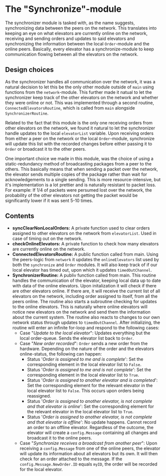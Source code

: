 The "Synchronize"-module
========================
The synchronizer module is tasked with, as the name suggests, synchronizing data between the peers on the network. This translates into keeping an eye on what elevators are currently online on the network, receiving and sending orders and updates to said elevators and synchronizing the information between the local `Order`-module and the online peers. Basically, every elevator has a synchronize-module to keep communication flowing between all the elevators on the network.

Design choices
--------------
As the synchronizer handles all communication over the network, it was a natural decision to let this be the only other module outside of `main` using functions from the `network`-module. This further made it natual to let the synchronizer keep track of the other elevators on the network and whether they were online or not. This was implemented through a second routine, `ConnectedElevatorsRoutine`, which is called from `main` alongside `SynchronizerRoutine`.

Related to the fact that this module is the only one receiving orders from other elevators on the network, we found it natural to let the synchronizer handle updates to the local `elevatorList` variable. Upon receiving orders from either a peer on the network or the local `Order`-module, synchronize will update this list with the recorded changes before either passing it to `Order` or broadcast it to the other peers. 

One important choice we made in this module, was the choice of using a static-redundancy method of broadcasting packages from a peer to the others. This basically means that when sending a packet over the network, the elevator sends multiple copies of the package rather than wait for acknowledgements to a single sending. This is more resource-intensive, but it's implementation is a lot prettier and is naturally resistant to packet loss. For example: If 1/4 of packets were persumed lost over the network, the probability of the other elevators not getting the packet would be significantly lower if it was sent 5-10 times. 

Contents
--------
- **syncClearNonLocalOrders:** A private function used to clear orders assigned to other elevators on the network from `elevatorList`. Used in case of timing out on the network. 
- **checkOnlineElevators:** A private function to check how many elevators are currently online on the network. 
- **ConnectedElevatorsRoutine:** A public function called from main. Using the peers-logic from `network` it updates the `onlineElevators` list used by both the `synchronize` and `Order` modules. It will also keep track of if our local elevator has timed out, upon which it updates `timedOutChannel`.
- **SynchronizerRoutine:** A publiv function called from main. This routine handles the communication of the elevator, keeping local data up to date with data of the online elevators. Upon initalization it will check if there are other elevators online. If there are, it will receive the current list of all elevators on the network, including order assigned to itself, from all the peers online. The routine also starts a subroutine checking for updates to the online elevators. This is naturally where online elevators will notice new elevators on the network and send them the information about the current system. The routine also reacts to changes to our own network status through updates to `timedOutChannel`. After initializing, the routine will enter an infinite for-loop and respond to the following cases: 
    - Case "*Update to the local elevator*": Updates everything but the local order-queue. Sends the elevator list back to `Order`. 
    - Case "*New order recorded*": `Order` sends a new order from the hardware. Depending on the nature of the order and the elevators online-status, the following can happen: 
        - Status '*Order is assigned to me and is complete*': Set the corresponding element in the local elevator list to `False`.
        - Status '*Order is assigned to me and is not complete*': Set the corresponding element in the local elevator list to `True`. 
        - Status '*Order is assigned to another elevator and is completed*': Set the corresponding element for the relevant elevator in the local elevator list to `False`. This occurs upon orders being reassigned. 
        - Status '*Order is assigned to another elevator, is not complete and that elevator is online*': Set the corresponding element for the relevant elevator in the local elevator list to `True`.
        - Status '*Order is assigned to another elevator, is not complete and that elevator is offline*': No update happens. Cannot record an order to an offline elevator. 
    Regardless of the outcome, the elevator will create a `config.Message` containing all changes and broadcast it to the online peers. 
    - Case "*Synchronize receives a broadcast from another peer*": Upon receiving a `config.Message` from one of the online peers, the elevator will update its information about all elevators but its own. It will then check for an order attached to the message. If the `config.Message.NewOrder.ID` equals `myID`, the order will be recorded for the local elevator. 

